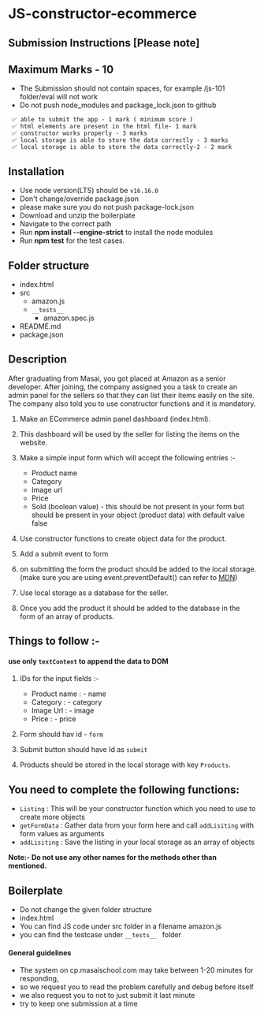 # JS-constructor-ecommerce

## Submission Instructions [Please note]

## Maximum Marks - 10

- The Submission should not contain spaces, for example /js-101 folder/eval will not work
- Do not push node_modules and package_lock.json to github

```
 ✅ able to submit the app - 1 mark ( minimum score )
 ✅ html elements are present in the html file- 1 mark
 ✅ constructor works properly - 3 marks
 ✅ local storage is able to store the data correctly - 3 marks
 ✅ local storage is able to store the data correctly-2 - 2 mark
```

## Installation

- Use node version(LTS) should be `v16.16.0`
- Don't change/override package.json
- please make sure you do not push package-lock.json
- Download and unzip the boilerplate
- Navigate to the correct path
- Run **npm install --engine-strict** to install the node modules
- Run **npm test** for the test cases.

## Folder structure

- index.html
- src
  - amazon.js
  - `__tests__`
    - amazon.spec.js
- README.md
- package.json

## Description

After graduating from Masai, you got placed at Amazon as a senior developer. After joining, the company assigned you a task to create an admin panel for the sellers so that they can list their items easily on the site. The company also told you to use constructor functions and it is mandatory.

1.  Make an ECommerce admin panel dashboard (index.html).
2.  This dashboard will be used by the seller for listing the items on the website.
3.  Make a simple input form which will accept the following entries :-
    - Product name
    - Category
    - Image url
    - Price
    - Sold (boolean value) - this should be not present in your form but should be present in your object (product data) with default value false

4.  Use constructor functions to create object data for the product.
5.  Add a submit event to form
6.  on submitting the form the product should be added to the local storage.(make sure you are using event.preventDefault() can refer to [MDN](https://developer.mozilla.org/en-US/docs/Web/API/HTMLFormElement/submit_event))
7.  Use local storage as a database for the seller.
8.  Once you add the product it should be added to the database in the form of an array of products.

## Things to follow :-

#### use only `textContent` to append the data to DOM 


1. IDs for the input fields :-

   - Product name : - name
   - Category : - category
   - Image Url : - image
   - Price : - price

2. Form should hav id - `form`
3. Submit button should have Id as `submit`
4. Products should be stored in the local storage with key `Products`.

## You need to complete the following functions:

- `Listing` : This will be your constructor function which you need to use to create more objects
- `getFormData` : Gather data from your form here and call `addLisiting` with form values as arguments
- `addLisiting` : Save the listing in your local storage as an array of objects

**Note:- Do not use any other names for the methods other than mentioned.**

####

## Boilerplate

- Do not change the given folder structure
- index.html
- You can find JS code under src folder in a filename amazon.js
- you can find the testcase under `__tests__ ` folder

#### General guidelines

- The system on cp.masaischool.com may take between 1-20 minutes for responding,
- so we request you to read the problem carefully and debug before itself
- we also request you to not to just submit it last minute
- try to keep one submission at a time
